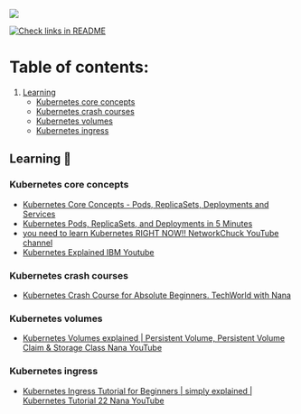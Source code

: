 
![](https://i.imgur.com/dh3Pl2X.png)

[![Check links in README](https://github.com/Brain2life/kubernetes-all-in/actions/workflows/check-links.yml/badge.svg)](https://github.com/Brain2life/kubernetes-all-in/actions/workflows/check-links.yml)

# Table of contents:
1. [Learning](#learning)
    - [Kubernetes core concepts](#kubernetes-core-concepts)
    - [Kubernetes crash courses](#kubernetes-crash-courses)
    - [Kubernetes volumes](#kubernetes-volumes)
    - [Kubernetes ingress](#kubernetes-ingress)

## Learning 📖

### Kubernetes core concepts
- [Kubernetes Core Concepts - Pods, ReplicaSets, Deployments and Services](https://www.youtube.com/watch?v=cK1iSwfF4dM)
- [Kubernetes Pods, ReplicaSets, and Deployments in 5 Minutes](https://www.youtube.com/watch?v=iC-WxZGhFqs)
- [you need to learn Kubernetes RIGHT NOW!! NetworkChuck YouTube channel](https://www.youtube.com/watch?v=7bA0gTroJjw)
- [Kubernetes Explained IBM Youtube](https://www.youtube.com/watch?v=aSrqRSk43lY)

### Kubernetes crash courses
- [Kubernetes Crash Course for Absolute Beginners. TechWorld with Nana](https://www.youtube.com/watch?v=s_o8dwzRlu4)

### Kubernetes volumes
- [Kubernetes Volumes explained | Persistent Volume, Persistent Volume Claim & Storage Class Nana YouTube](https://www.youtube.com/watch?v=0swOh5C3OVM)

### Kubernetes ingress
- [Kubernetes Ingress Tutorial for Beginners | simply explained | Kubernetes Tutorial 22 Nana YouTube](https://www.youtube.com/watch?v=80Ew_fsV4rM)